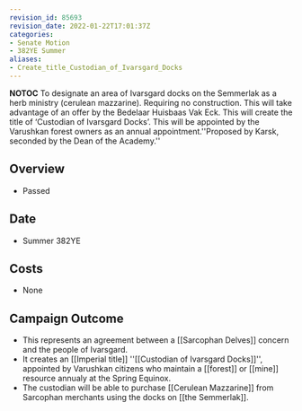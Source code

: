 ```yaml
---
revision_id: 85693
revision_date: 2022-01-22T17:01:37Z
categories:
- Senate Motion
- 382YE Summer
aliases:
- Create_title_Custodian_of_Ivarsgard_Docks
---
```



__NOTOC__
To designate an area of Ivarsgard docks on the Semmerlak as a herb ministry (cerulean mazzarine). Requiring no construction. This will take advantage of an offer by the Bedelaar Huisbaas Vak Eck. This will create the title of ‘Custodian of Ivarsgard Docks’. This will be appointed by the Varushkan forest owners as an annual appointment.''Proposed by Karsk, seconded by the Dean of the Academy.''
## Overview
* Passed
## Date
* Summer 382YE
## Costs
* None
## Campaign Outcome
* This represents an agreement between a [[Sarcophan Delves]] concern and the people of Ivarsgard.
* It creates an [[Imperial title]] ''[[Custodian of Ivarsgard Docks]]'', appointed by Varushkan citizens who maintain a [[forest]] or [[mine]] resource annualy at the Spring Equinox.
* The custodian will be able to purchase [[Cerulean Mazzarine]] from Sarcophan merchants using the docks on [[the Semmerlak]].

